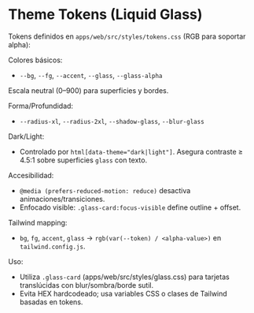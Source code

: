 # Theme Tokens (Liquid Glass)

Tokens definidos en `apps/web/src/styles/tokens.css` (RGB para soportar alpha):

Colores básicos:
- `--bg`, `--fg`, `--accent`, `--glass`, `--glass-alpha`

Escala neutral (0–900) para superficies y bordes.

Forma/Profundidad:
- `--radius-xl`, `--radius-2xl`, `--shadow-glass`, `--blur-glass`

Dark/Light:
- Controlado por `html[data-theme="dark|light"]`. Asegura contraste ≥ 4.5:1 sobre superficies `glass` con texto.

Accesibilidad:
- `@media (prefers-reduced-motion: reduce)` desactiva animaciones/transiciones.
- Enfocado visible: `.glass-card:focus-visible` define outline + offset.

Tailwind mapping:
- `bg`, `fg`, `accent`, `glass` → `rgb(var(--token) / <alpha-value>)` en `tailwind.config.js`.

Uso:
- Utiliza `.glass-card` (apps/web/src/styles/glass.css) para tarjetas translúcidas con blur/sombra/borde sutil.
- Evita HEX hardcodeado; usa variables CSS o clases de Tailwind basadas en tokens.
